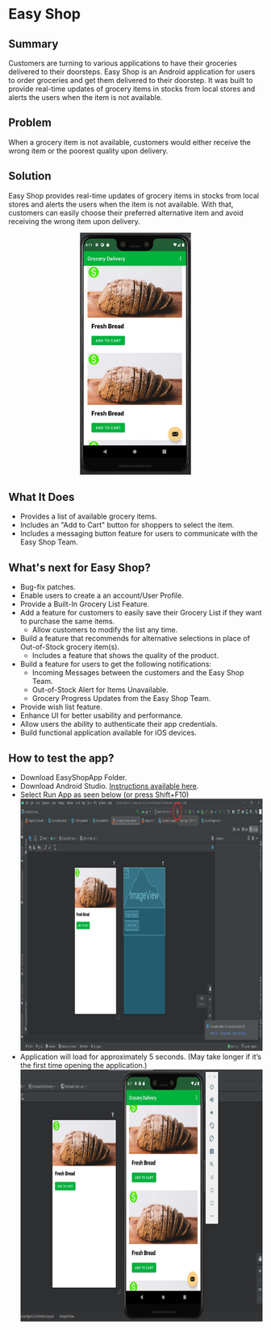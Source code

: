# Easy Shop

## Summary
Customers are turning to various applications to have their groceries delivered to their doorsteps. Easy Shop is an Android application for users to order groceries and get them delivered to their doorstep. It was built to provide real-time updates of grocery items in stocks from local stores and alerts the users when the item is not available. 

## Problem
When a grocery item is not available, customers would either receive the wrong item or the poorest quality upon delivery. 

## Solution
Easy Shop provides real-time updates of grocery items in stocks from local stores and alerts the users when the item is not available. With that, customers can easily choose their preferred alternative item and avoid receiving the wrong item upon delivery.


<div style="text-align:center"> <img src="/images/groceryApp.JPG" width="220" height="480"/></div>

## What It Does
- Provides a list of available grocery items.
- Includes an "Add to Cart" button for shoppers to select the item.
- Includes a messaging button feature for users to communicate with the Easy Shop Team. 
	
## What's next for Easy Shop?
- Bug-fix patches.
- Enable users to create a an account/User Profile.
- Provide a Built-In Grocery List Feature.
- Add a feature for customers to easily save their Grocery List if they want to purchase the same items.
	- Allow customers to modify the list any time.
- Build a feature that recommends for alternative selections in place of Out-of-Stock grocery item(s).
	- Includes a feature that shows the quality of the product.
- Build a feature for users to get the following notifications:
	- Incoming Messages between the customers and the Easy Shop Team.
	- Out-of-Stock Alert for Items Unavailable.
	- Grocery Progress Updates from the Easy Shop Team.
- Provide wish list feature.
- Enhance UI for better usability and performance.
- Allow users the ability to authenticate their app credentials.
- Build functional application available for iOS devices.

## How to test the app?
- Download EasyShopApp Folder.
- Download Android Studio. [Instructions available here](https://developer.android.com/studio).
- Select Run App as seen below (or press Shift+F10)
	<div style="text-align:center"> <img src="/images/how-to_steps/step1.jpg" width="1000" height="500"/></div>
- Application will load for approximately 5 seconds. (May take longer if it’s the first time opening the application.)
	<div style="text-align:center"> <img src="/images/groceryItemImage.jpg" width="700" height="500"/></div>




